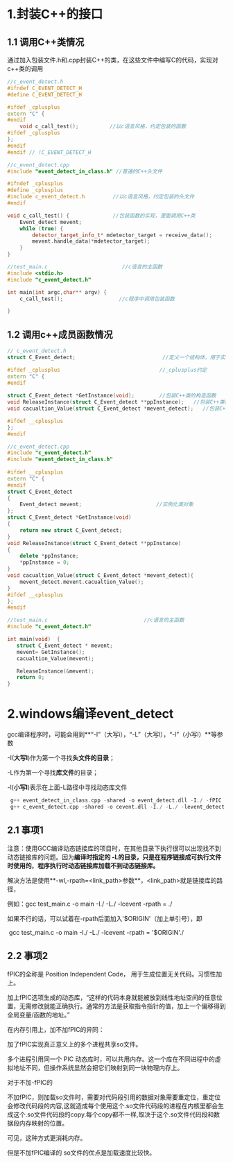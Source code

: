 # 1.封装C++的接口

## 1.1 调用C++类情况

通过加入包装文件.h和.cpp封装C++的类，在这些文件中编写C的代码，实现对c++类的调用

```c++
//c_event_detect.h
#ifndef C_EVENT_DETECT_H
#define C_EVENT_DETECT_H

#ifdef _cplusplus
extern "C" {
#endif
    void c_call_test();          //以c语言风格，约定包装的函数
#ifdef _cplusplus
};
#endif
#endif // !C_EVENT_DETECT_H
```

```c++
//c_event_detect.cpp
#include "event_detect_in_class.h" //普通的C++头文件

#ifndef _cplusplus
#define _cplusplus
#include c_event_detect.h         //以c语言风格，约定包装的头文件
#endif

void c_call_test() {              //包装函数的实现，里面调用C++类
	Event_detect mevent;
	while (true) {
		detector_target_info_t* mdetector_target = receive_data();
		mevent.handle_data(*mdetector_target);
	}
}
```

```c++
//test_main.c                        //c语言的主函数
#include <stdio.h>
#include "c_event_detect.h"

int main(int argc,char** argv) {
	c_call_test();                  //c程序中调用包装函数

}
```

## 1.2 调用c++成员函数情况

```c++
// c_event_detect.h        
struct C_Event_detect;                            //定义一个结构体，用于实例化C++类

#ifdef _cplusplus                                //_cplusplus约定
extern "C" {  
#endif  
    
struct C_Event_detect *GetInstance(void);        //包装C++类的构造函数
void ReleaseInstance(struct C_Event_detect **ppInstance);   //包装C++类的析构函数
void cacualtion_Value(struct C_Event_detect *mevent_detect);   //包装C++类的成员函数

#ifdef __cplusplus  
};  
#endif  
```

```c++
//c_event_detect.cpp
#include "c_event_detect.h"  
#include "event_detect_in_class.h"  
  
#ifdef __cplusplus  
extern "C" {  
#endif  
struct C_Event_detect  
{  
    Event_detect mevent;                        //实例化类对象  
};  
struct C_Event_detect *GetInstance(void)  
{  
    return new struct C_Event_detect;  
}  
void ReleaseInstance(struct C_Event_detect **ppInstance)  
{  
    delete *ppInstance;  
    *ppInstance = 0;    
}  
void cacualtion_Value(struct C_Event_detect *mevent_detect){
    mevent_detect.mevent.cacualtion_Value();
}
#ifdef __cplusplus  
};  
#endif 
```

```c++
//test_main.c                               //c语言的主函数
#include "c_event_detect.h"  

int main(void)  {  
   struct C_Event_detect * mevent;  
   mevent= GetInstance();  
   cacualtion_Value(mevent);  

   ReleaseInstance(&mevent);  
   return 0;  
}  
```



# 2.windows编译event_detect

   gcc编译程序时，可能会用到**“-I”（大写i），“-L”（大写l），“-l”（小写l）**等参数

-I(**大写I**)作为第一个寻找**头文件的目录**；

-L作为第一个寻找**库文件**的目录；

-l(**小写l**)表示在上面-L路径中寻找动态库文件

```c++
 g++ event_detect_in_class.cpp -shared -o event_detect.dll -I./ -fPIC                
 g++ c_event_detect.cpp -shared -o cevent.dll -I./ -L./ -levent_detect -fPIC                                  gcc test_main.c -o main -I./ -L./ -lcevent 
```



## 2.1 事项1

注意：使用GCC编译动态链接库的项目时，在其他目录下执行很可以出现找不到动态链接库的问题。因为**编译时指定的 -L的目录，只是在程序链接成可执行文件时使用的**。**程序执行时动态链接库加载不到动态链接库。**

解决方法是使用**-wl,-rpath=<link_path>参数**，<link_path>就是链接库的路径，

例如：gcc test_main.c -o main -I./ -L./ -lcevent  -rpath = ./

​            如果不行的话，可以试着在-rpath后面加入'$ORIGIN'（加上单引号），即

​           gcc test_main.c -o main -I./ -L./ -lcevent  -rpath = '$ORIGIN'./

##  2.2 事项2

fPIC的全称是 Position Independent Code， 用于生成位置无关代码。习惯性加上。

加上fPIC选项生成的动态库，“这样的代码本身就能被放到线性地址空间的任意位置，无需修改就能正确执行。通常的方法是获取指令指针的值，加上一个偏移得到全局变量/函数的地址。”

 

在内存引用上，加不加fPIC的异同：

加了fPIC实现真正意义上的多个进程共享so文件。

多个进程引用同一个 PIC 动态库时，可以共用内存。这一个库在不同进程中的虚拟地址不同，但操作系统显然会把它们映射到同一块物理内存上。

对于不加-fPIC的

不加fPIC，则加载so文件时，需要对代码段引用的数据对象需要重定位，重定位会修改代码段的内容,这就造成每个使用这个.so文件代码段的进程在内核里都会生成这个.so文件代码段的copy.每个copy都不一样,取决于这个.so文件代码段和数据段内存映射的位置。

可见，这种方式更消耗内存。

但是不加fPIC编译的 so文件的优点是加载速度比较快。


